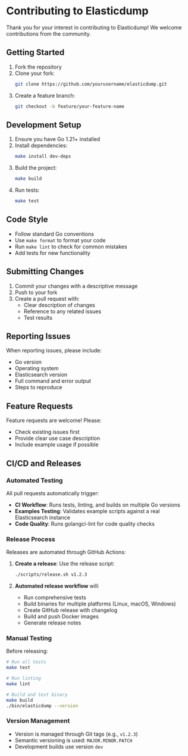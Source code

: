 # Contributing to Elasticdump

Thank you for your interest in contributing to Elasticdump! We welcome contributions from the community.

## Getting Started

1. Fork the repository
2. Clone your fork:
   ```bash
   git clone https://github.com/yourusername/elasticdump.git
   ```
3. Create a feature branch:
   ```bash
   git checkout -b feature/your-feature-name
   ```

## Development Setup

1. Ensure you have Go 1.21+ installed
2. Install dependencies:
   ```bash
   make install dev-deps
   ```
3. Build the project:
   ```bash
   make build
   ```
4. Run tests:
   ```bash
   make test
   ```

## Code Style

- Follow standard Go conventions
- Use `make format` to format your code
- Run `make lint` to check for common mistakes
- Add tests for new functionality

## Submitting Changes

1. Commit your changes with a descriptive message
2. Push to your fork
3. Create a pull request with:
   - Clear description of changes
   - Reference to any related issues
   - Test results

## Reporting Issues

When reporting issues, please include:
- Go version
- Operating system
- Elasticsearch version
- Full command and error output
- Steps to reproduce

## Feature Requests

Feature requests are welcome! Please:
- Check existing issues first
- Provide clear use case description
- Include example usage if possible

## CI/CD and Releases

### Automated Testing
All pull requests automatically trigger:
- **CI Workflow**: Runs tests, linting, and builds on multiple Go versions
- **Examples Testing**: Validates example scripts against a real Elasticsearch instance
- **Code Quality**: Runs golangci-lint for code quality checks

### Release Process
Releases are automated through GitHub Actions:

1. **Create a release**: Use the release script:
   ```bash
   ./scripts/release.sh v1.2.3
   ```

2. **Automated release workflow** will:
   - Run comprehensive tests
   - Build binaries for multiple platforms (Linux, macOS, Windows)
   - Create GitHub release with changelog
   - Build and push Docker images
   - Generate release notes

### Manual Testing
Before releasing:
```bash
# Run all tests
make test

# Run linting
make lint

# Build and test binary
make build
./bin/elasticdump --version
```

### Version Management
- Version is managed through Git tags (e.g., `v1.2.3`)
- Semantic versioning is used: `MAJOR.MINOR.PATCH`
- Development builds use version `dev`
